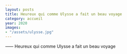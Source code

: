 ```yaml
---
layout: posts
title: Heureux qui comme Ulysse a fait un beau voyage
category: accueil
year: 2020
images: 
- "/assets/ulysse.jpg"
---
```


⸺ Heureux qui comme Ulysse a fait un beau voyage